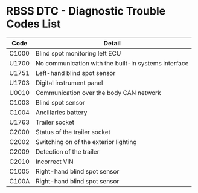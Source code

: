 # RBSS DTC - Diagnostic Trouble Codes List

| Code | Detail |
| - | - |
| C1000 | Blind spot monitoring left ECU |
| U1700 | No communication with the built-in systems interface |
| U1751 | Left-hand blind spot sensor |
| U1703 | Digital instrument panel |
| U0010 | Communication over the body CAN network |
| C1003 | Blind spot sensor |
| C1004 | Ancillaries battery |
| U1763 | Trailer socket |
| C2000 | Status of the trailer socket |
| C2002 | Switching on of the exterior lighting |
| C2009 | Detection of the trailer |
| C2010 | Incorrect VIN |
| C1005 | Right-hand blind spot sensor |
| C100A | Right-hand blind spot sensor |
